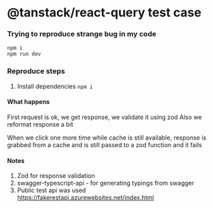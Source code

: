 # @tanstack/react-query test case

### Trying to reproduce strange bug in my code

```
npm i
npm run dev
```

### Reproduce steps

1. Install dependencies `npm i`

#### What happens

First request is ok, we get response, we validate it using zod
Also we reformat response a bit

When we click one more time while cache is still available, response is grabbed from a cache and is still passed to a zod function and it fails

#### Notes

1. Zod for response validation
1. swagger-typescript-api - for generating typings from swagger
1. Public test api was used https://fakerestapi.azurewebsites.net/index.html